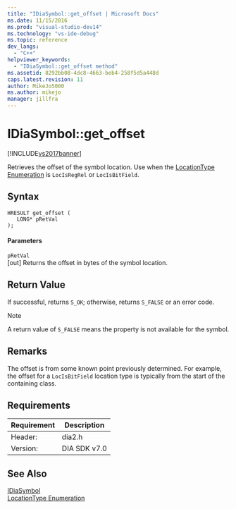 ```yaml
---
title: "IDiaSymbol::get_offset | Microsoft Docs"
ms.date: 11/15/2016
ms.prod: "visual-studio-dev14"
ms.technology: "vs-ide-debug"
ms.topic: reference
dev_langs: 
  - "C++"
helpviewer_keywords: 
  - "IDiaSymbol::get_offset method"
ms.assetid: 8292bb08-4dc8-4663-beb4-258f5d5a448d
caps.latest.revision: 11
author: MikeJo5000
ms.author: mikejo
manager: jillfra
---
```

# IDiaSymbol::get_offset
[!INCLUDE[vs2017banner](../../includes/vs2017banner.md)]

Retrieves the offset of the symbol location. Use when the [LocationType Enumeration](../../debugger/debug-interface-access/locationtype.md) is `LocIsRegRel` or `LocIsBitField`.  
  
## Syntax  
  
```cpp#  
HRESULT get_offset (   
   LONG* pRetVal  
);  
```  
  
#### Parameters  
 `pRetVal`  
 [out] Returns the offset in bytes of the symbol location.  
  
## Return Value  
 If successful, returns `S_OK`; otherwise, returns `S_FALSE` or an error code.  
  
> [!NOTE]
> A return value of `S_FALSE` means the property is not available for the symbol.  
  
## Remarks  
 The offset is from some known point previously determined. For example, the offset for a `LocIsBitField` location type is typically from the start of the containing class.  
  
## Requirements  
  
|Requirement|Description|  
|-----------------|-----------------|  
|Header:|dia2.h|  
|Version:|DIA SDK v7.0|  
  
## See Also  
 [IDiaSymbol](../../debugger/debug-interface-access/idiasymbol.md)   
 [LocationType Enumeration](../../debugger/debug-interface-access/locationtype.md)
